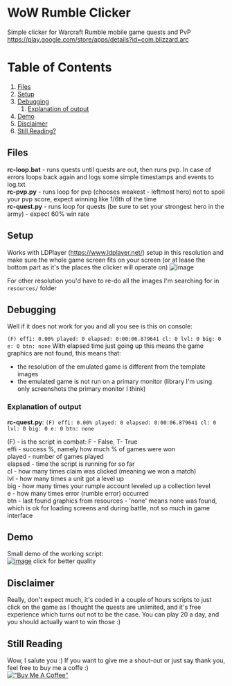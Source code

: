 

# WoW Rumble Clicker
Simple clicker for Warcraft Rumble mobile game quests and PvP  
https://play.google.com/store/apps/details?id=com.blizzard.arc


# Table of Contents  
1. [Files](#Files)
2. [Setup](#Setup)
3. [Debugging](#Debugging)
   1. [Explanation of output](#Explanation-of-output)
4. [Demo](#Demo)
5. [Disclaimer](#Disclaimer)
6. [Still Reading?](#Still-Reading)

## Files

**rc-loop.bat** - runs quests until quests are out, then runs pvp. In case of errors loops back again and logs some simple timestamps and events to log.txt  
**rc-pvp.py** - runs loop for pvp (chooses weakest - leftmost hero) not to spoil your pvp score, expect winning like 1/6th of the time  
**rc-quest.py** - runs loop for quests (be sure to set your strongest hero in the army) - expect 60% win rate  

## Setup
Works with LDPlayer (https://www.ldplayer.net/) setup in this resolution and make sure the whole game screen fits on your screen (or at lease the bottom part as it's the places the clicker will operate on)
![image](https://github.com/bigos81/wow-rumble-clicker/assets/1384214/640c0a0c-71ef-43a3-8dd7-5cbc63550c63)

For other resolution you'd have to re-do all the images I'm searching for in `resources/` folder

## Debugging
Well if it does not work for you and all you see is this on console:

`(F) effi: 0.00% played: 0 elapsed: 0:00:06.879641 cl: 0 lvl: 0 big: 0 e: 0 btn: none`
With elapsed time just going up this means the game graphics are not found, this means that:
- the resolution of the emulated game is different from the template images
- the emulated game is not run on a primary monitor (library I'm using only screenshots the primary monitor I think)

### Explanation of output
**rc-quest.py**: `(F) effi: 0.00% played: 0 elapsed: 0:00:06.879641 cl: 0 lvl: 0 big: 0 e: 0 btn: none`

(F) - is the script in combat: F - False, T- True  
effi - success %, namely how much % of games were won  
played - number of games played  
elapsed - time the script is running for so far  
cl - how many times claim was clicked (meaning we won a match)  
lvl - how many times a unit got a level up  
big - how many times your rumple account leveled up a collection level  
e - how many times error (rumble error) occurred  
btn - last found graphics from resources - 'none' means none was found, which is ok for loading screens and during battle, not so much in game interface  


## Demo
Small demo of the working script:  
<a href="https://imgur.com/JtSDwgD">![image](resources/demo.gif)</a>
click for better quality


## Disclaimer
Really, don't expect much, it's coded in a couple of hours scripts to just click on the game as I thought the quests are
unlimited, and it's free experience which turns out not to be the case. You can play 20 a day, and you should actually
want to win those :)

## Still Reading
Wow, I salute you :) If you want to give me a shout-out or just say thank you, feel free to buy me a coffe :)  
[!["Buy Me A Coffee"](https://www.buymeacoffee.com/assets/img/custom_images/black_img.png)](https://www.buymeacoffee.com/bigos81)
